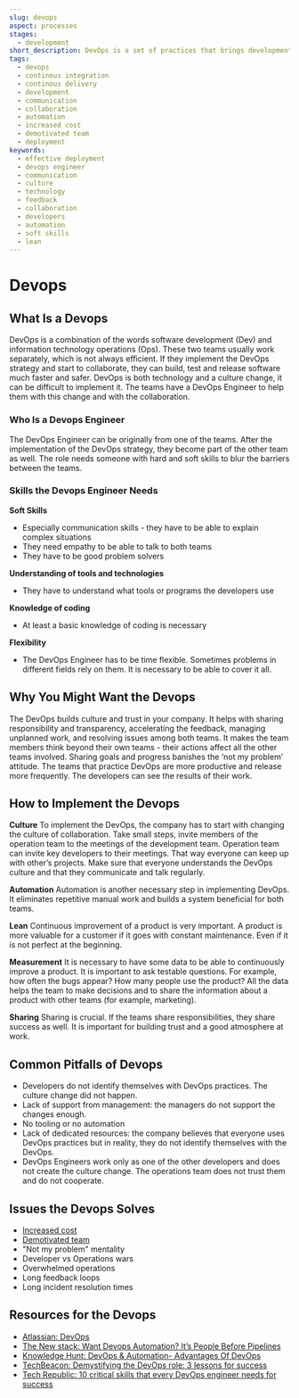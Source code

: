 ```yaml
---
slug: devops
aspect: processes
stages: 
  - development
short_description: DevOps is a set of practices that brings development and operations teams together. The collaboration helps to release software much faster.
tags:
  - devops
  - continous integration
  - continous delivery
  - development
  - communication
  - collaboration
  - automation
  - increased cost
  - demotivated team
  - deployment
keywords:
  - effective deployment
  - devops engineer
  - communication
  - culture
  - technology
  - feedback
  - collaboration
  - developers
  - automation
  - soft skills
  - lean
---
```


# Devops

## What Is a Devops

DevOps is a combination of the words software development (Dev) and information technology operations (Ops). These two teams usually work separately, which is not always efficient. If they implement the DevOps strategy and start to collaborate, they can build, test and release software much faster and safer. DevOps is both technology and a culture change, it can be difficult to implement it. The teams have a DevOps Engineer to help them with this change and with the collaboration.

### Who Is a Devops Engineer

The DevOps Engineer can be originally from one of the teams. After the implementation of the DevOps strategy, they become part of the other team as well. The role needs someone with hard and soft skills to blur the barriers between the teams.

### Skills the Devops Engineer Needs

**Soft Skills** 
- Especially communication skills - they have to be able to explain complex situations
- They need empathy to be able to talk to both teams
- They have to be good problem solvers

**Understanding of tools and technologies**
- They have to understand what tools or programs the developers use

**Knowledge of coding**
- At least a basic knowledge of coding is necessary

**Flexibility**
- The DevOps Engineer has to be time flexible. Sometimes problems in different fields rely on them. It is necessary to be able to cover it all.

## Why You Might Want the Devops

The DevOps builds culture and trust in your company. It helps with sharing responsibility and transparency, accelerating the feedback, managing unplanned work, and resolving issues among both teams. It makes the team members think beyond their own teams - their actions affect all the other teams involved. Sharing goals and progress banishes the ‘not my problem’ attitude. The teams that practice DevOps are more productive and release more frequently. The developers can see the results of their work.

## How to Implement the Devops

**Culture**
To implement the DevOps, the company has to start with changing the culture of collaboration. Take small steps, invite members of the operation team to the meetings of the development team. Operation team can invite key developers to their meetings. That way everyone can keep up with other’s projects. Make sure that everyone understands the DevOps culture and that they communicate and talk regularly.

**Automation**
Automation is another necessary step in implementing DevOps. It eliminates repetitive manual work and builds a system beneficial for both teams. 

**Lean**
Continuous improvement of a product is very important. A product is more valuable for a customer if it goes with constant maintenance. Even if it is not perfect at the beginning. 

**Measurement**
It is necessary to have some data to be able to continuously improve a product. It is important to ask testable questions. For example, how often the bugs appear? How many people use the product? All the data helps the team to make decisions and to share the information about a product with other teams (for example, marketing).

**Sharing**
Sharing is crucial. If the teams share responsibilities, they share success as well. It is important for building trust and a good atmosphere at work.

## Common Pitfalls of Devops

- Developers do not identify themselves with DevOps practices. The culture change did not happen.
- Lack of support from management: the managers do not support the changes enough.
- No tooling or no automation
- Lack of dedicated resources: the company believes that everyone uses DevOps practices but in reality, they do not identify themselves with the DevOps.
- DevOps Engineers work only as one of the other developers and does not create the culture change. The operations team does not trust them and do not cooperate.

## Issues the Devops Solves
- [Increased cost](/issues/increased-cost)
- [Demotivated team](/issues/demotivated-team)
- "Not my problem" mentality
- Developer vs Operations wars
- Overwhelmed operations
- Long feedback loops
- Long incident resolution times

## Resources for the Devops

- [Atlassian: DevOps](https://www.atlassian.com/devops)
- [The New stack: Want Devops Automation? It’s People Before Pipelines](https://thenewstack.io/want-devops-automation-its-people-before-pipelines/)
- [Knowledge Hunt: DevOps & Automation- Advantages Of DevOps](https://www.knowledgehut.com/blog/devops/devops-automation)
- [TechBeacon: Demystifying the DevOps role: 3 lessons for success](https://techbeacon.com/devops/demystifying-devops-role-3-lessons-success)
- [Tech Republic: 10 critical skills that every DevOps engineer needs for success](https://www.techrepublic.com/article/10-critical-skills-that-every-devops-engineer-needs-for-success/)
